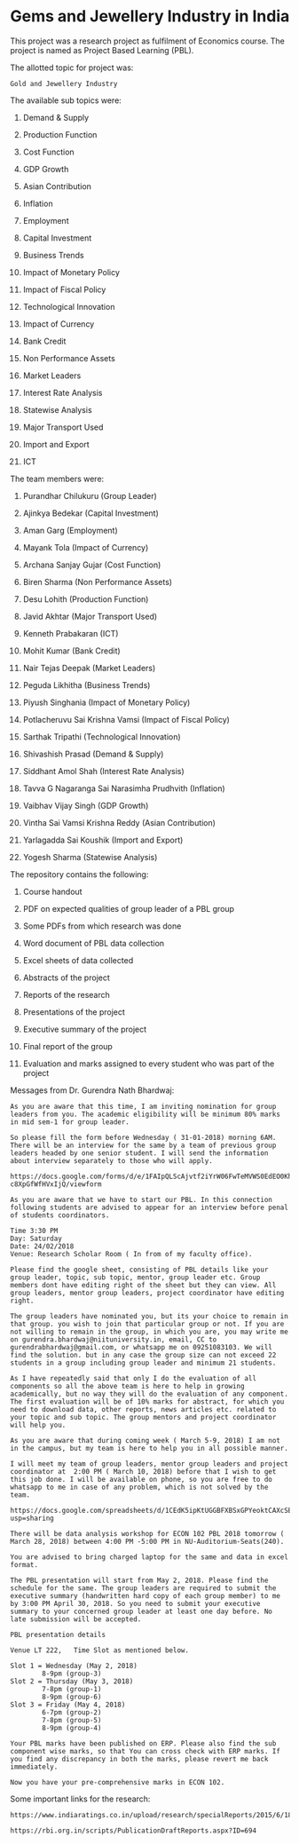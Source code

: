 # Gems and Jewellery Industry in India

This project was a research project as fulfilment of Economics course. The project is named as Project Based Learning (PBL).

The allotted topic for project was:

    Gold and Jewellery Industry

The available sub topics were:

1. Demand & Supply

2. Production Function

3. Cost Function

4. GDP Growth

5. Asian Contribution

6. Inflation

7. Employment

8. Capital Investment

9. Business Trends

10. Impact of Monetary Policy

11. Impact of Fiscal Policy

12. Technological Innovation

13. Impact of Currency

14. Bank Credit

15. Non Performance Assets

16. Market Leaders

17. Interest Rate Analysis

18. Statewise Analysis

19. Major Transport Used

20. Import and Export

21. ICT

The team members were:

1. Purandhar Chilukuru (Group Leader)

2. Ajinkya Bedekar (Capital Investment)

3. Aman Garg (Employment)

4. Mayank Tola (Impact of Currency)

5. Archana Sanjay Gujar (Cost Function)

6. Biren Sharma (Non Performance Assets)

7. Desu Lohith (Production Function)

8. Javid Akhtar (Major Transport Used)

9. Kenneth Prabakaran (ICT)

10. Mohit Kumar (Bank Credit)

11. Nair Tejas Deepak (Market Leaders)

12. Peguda Likhitha (Business Trends)

13. Piyush Singhania (Impact of Monetary Policy)

14. Potlacheruvu Sai Krishna Vamsi (Impact of Fiscal Policy)

15. Sarthak Tripathi (Technological Innovation)

16. Shivashish Prasad (Demand & Supply)

17. Siddhant Amol Shah (Interest Rate Analysis)

18. Tavva G Nagaranga Sai Narasimha Prudhvith (Inflation)

19. Vaibhav Vijay Singh (GDP Growth)

20. Vintha Sai Vamsi Krishna Reddy (Asian Contribution)

21. Yarlagadda Sai Koushik (Import and Export)

22. Yogesh Sharma (Statewise Analysis)

The repository contains the following:

1. Course handout

2. PDF on expected qualities of group leader of a PBL group

3. Some PDFs from which research was done

4. Word document of PBL data collection

5. Excel sheets of data collected

6. Abstracts of the project

7. Reports of the research

8. Presentations of the project

9. Executive summary of the project

10. Final report of the group

11. Evaluation and marks assigned to every student who was part of the project

Messages from Dr. Gurendra Nath Bhardwaj:

    As you are aware that this time, I am inviting nomination for group leaders from you. The academic eligibility will be minimum 80% marks in mid sem-1 for group leader.

    So please fill the form before Wednesday ( 31-01-2018) morning 6AM. There will be an interview for the same by a team of previous group leaders headed by one senior student. I will send the information about interview separately to those who will apply.

    https://docs.google.com/forms/d/e/1FAIpQLScAjvtf2iYrW06FwTeMVWS0EdEO0Khx1QK-c8XpGfWfHVxIjQ/viewform

    As you are aware that we have to start our PBL. In this connection following students are advised to appear for an interview before penal of students coordinators.

    Time 3:30 PM
    Day: Saturday
    Date: 24/02/2018
    Venue: Research Scholar Room ( In from of my faculty office).

    Please find the google sheet, consisting of PBL details like your group leader, topic, sub topic, mentor, group leader etc. Group members dont have editing right of the sheet but they can view. All group leaders, mentor group leaders, project coordinator have editing right.

    The group leaders have nominated you, but its your choice to remain in that group. you wish to join that particular group or not. If you are not willing to remain in the group, in which you are, you may write me on gurendra.bhardwaj@niituniversity.in, email, CC to gurendrabhardwaj@gmail.com, or whatsapp me on 09251083103. We will find the solution. but in any case the group size can not exceed 22 students in a group including group leader and minimum 21 students.

    As I have repeatedly said that only I do the evaluation of all components so all the above team is here to help in growing academically, but no way they will do the evaluation of any component. The first evaluation will be of 10% marks for abstract, for which you need to download data, other reports, news articles etc. related to your topic and sub topic. The group mentors and project coordinator will help you.

    As you are aware that during coming week ( March 5-9, 2018) I am not in the campus, but my team is here to help you in all possible manner.

    I will meet my team of group leaders, mentor group leaders and project coordinator at  2:00 PM ( March 10, 2018) before that I wish to get this job done. I will be available on phone, so you are free to do whatsapp to me in case of any problem, which is not solved by the team.

    https://docs.google.com/spreadsheets/d/1CEdK5ipKtUGGBFXBSxGPYeoktCAXcSEnL5aF12gHT5o/edit?usp=sharing

    There will be data analysis workshop for ECON 102 PBL 2018 tomorrow ( March 28, 2018) between 4:00 PM -5:00 PM in NU-Auditorium-Seats(240).

    You are advised to bring charged laptop for the same and data in excel format.

    The PBL presentation will start from May 2, 2018. Please find the schedule for the same. The group leaders are required to submit the executive summary (handwritten hard copy of each group member) to me by 3:00 PM April 30, 2018. So you need to submit your executive summary to your concerned group leader at least one day before. No late submission will be accepted. 

    PBL presentation details

    Venue LT 222,   Time Slot as mentioned below.

    Slot 1 = Wednesday (May 2, 2018)
            8-9pm (group-3)
    Slot 2 = Thursday (May 3, 2018)
            7-8pm (group-1)
            8-9pm (group-6)
    Slot 3 = Friday (May 4, 2018)
            6-7pm (group-2)
            7-8pm (group-5)
            8-9pm (group-4)

    Your PBL marks have been published on ERP. Please also find the sub component wise marks, so that You can cross check with ERP marks. If you find any discrepancy in both the marks, please revert me back immediately.

    Now you have your pre-comprehensive marks in ECON 102.

Some important links for the research:

    https://www.indiaratings.co.in/upload/research/specialReports/2015/6/18/indra18FY11.pdf

    https://rbi.org.in/scripts/PublicationDraftReports.aspx?ID=694